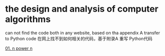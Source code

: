 # the design and analysis of computer algorithms

can not find the code both in any website, based on tha appendix A transfer to Python code
在网上找不到如何相关的代码，基于附录A 重写 Python代码

[01. n power n](01-calc-n-power-n/npowern.py)


